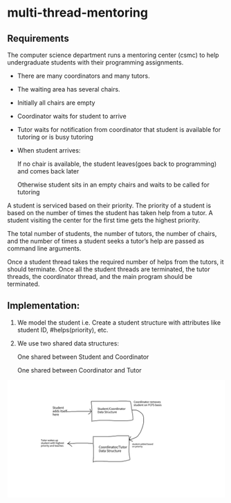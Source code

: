# multi-thread-mentoring

## Requirements
The computer science department runs a mentoring center (csmc) to help undergraduate students with their programming assignments.

- There are many coordinators and many tutors. 
- The waiting area has several chairs.
- Initially all chairs are empty
- Coordinator waits for student to arrive
- Tutor waits for notification from coordinator that student is available for tutoring or is busy tutoring
- When student arrives:

  If no chair is available, the student leaves(goes back to programming) and comes back later
  
    Otherwise student sits in an empty chairs and waits to be called for tutoring


A student is serviced based on their priority. The priority of a student is based on the number of times the student has taken help from a tutor.
A student visiting the center for the first time gets the highest priority.

The total number of students, the number of tutors, the number of chairs, and the number of times a student seeks a tutor’s help are passed as command line arguments.

Once a student thread takes the required number of helps from the tutors, it should terminate. 
Once all the student threads are terminated, the tutor threads, the coordinator thread, and the main program should be terminated.


## Implementation:
1. We model the student i.e. Create a student structure with attributes like student ID, #helps(priority), etc.
2. We use two shared data structures:
    
    One shared between Student and Coordinator

    One shared between Coordinator and Tutor

![](Drawing.png)